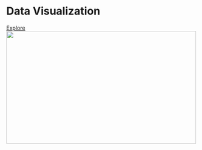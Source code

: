# Data Visualization
[Explore](https://datawrapper.dwcdn.net/NMdoh/1/")
<img src="https://github.com/inyoung-j/is578-intro-dh/assets/144145472/ddc182a5-4351-44a1-b78f-4101f705ad49.png" width="500" height="298"/>